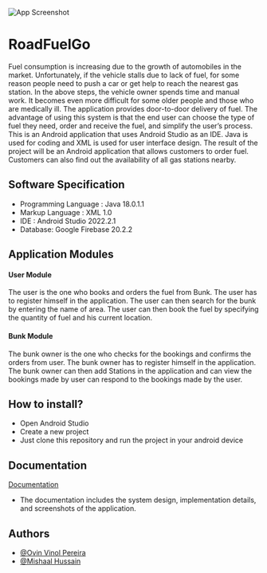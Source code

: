 ![App Screenshot](https://socialify.git.ci/ovin390/RoadFuelGo/image?description=1&amp;forks=1&amp;issues=1&amp;language=1&amp;name=1&amp;owner=1&amp;pulls=1&amp;stargazers=1&amp;theme=Light)
# RoadFuelGo

Fuel consumption is increasing due to the growth of automobiles in the market. Unfortunately, if the vehicle stalls due to lack of fuel, for some reason people need to push a car or get help to reach the nearest gas station. In the above steps, the vehicle owner spends time and manual work. It becomes even more difficult for some older people and those who are medically ill. The application provides door-to-door delivery of fuel. The advantage of using this system is that the end user can choose the type of fuel they need, order and receive the fuel, and simplify the user’s process. This is an Android application that uses Android Studio as an IDE. Java is used for coding and XML is used for user interface design. The result of the project will be an Android application that allows customers to order fuel. Customers can also find out the availability of all gas stations nearby.



## Software Specification
- Programming Language : Java 18.0.1.1
- Markup Language : XML 1.0
- IDE : Android Studio 2022.2.1
- Database: Google Firebase 20.2.2
## Application Modules
#### User Module
The user is the one who books and orders the fuel from Bunk. The user has to register
himself in the application. The user can then search for the bunk by entering the name of
area. The user can then book the fuel by specifying the quantity of fuel and his current
location.
#### Bunk Module
The bunk owner is the one who checks for the bookings and confirms the orders from
user. The bunk owner has to register himself in the application. The bunk owner can
then add Stations in the application and can view the bookings made by user can respond
to the bookings made by the user.

## How to install?
- Open Android Studio
- Create a new project
- Just clone this repository and run the project in your android device

<!-- ## Screenshots

### Signup Screen
![Signup Screen](./Application%20Screenshots/signupimg.png)

### Search Screen
![Search Screen](./Application%20Screenshots/searchimg.png)

### Fuel Booking Screen
![Search Screen](./Application%20Screenshots/userbookingimg.png) -->





## Documentation

[Documentation](https://drive.google.com/file/d/1AIg1SZtqeaqV7HO0c9clVRgFancXeZ18/view?usp=sharing)
- The documentation includes the system design, implementation details, and screenshots of the application.


## Authors

- [@Ovin Vinol Pereira](https://github.com/ovin390)
- [@Mishaal Hussain](https://www.linkedin.com/in/mishaal-hussain-886116312/)


